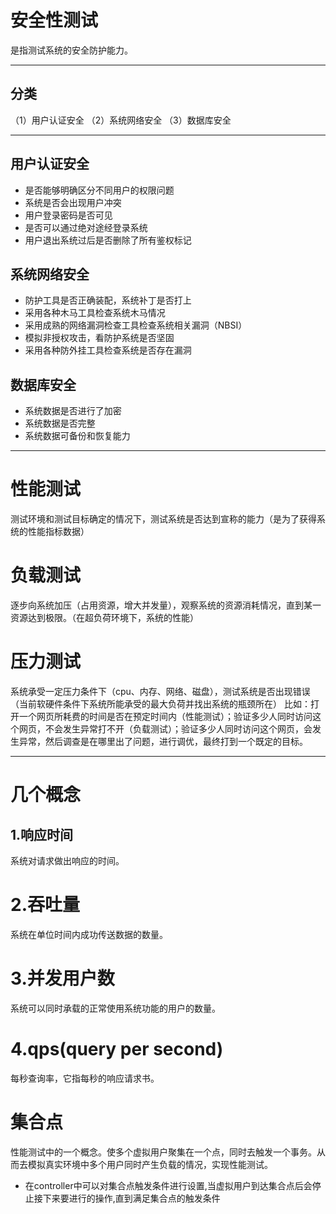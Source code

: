 # 安全性测试
是指测试系统的安全防护能力。

----

## 分类
（1）用户认证安全   （2）系统网络安全     （3）数据库安全

----

## 用户认证安全
+ 是否能够明确区分不同用户的权限问题
+ 系统是否会出现用户冲突
+ 用户登录密码是否可见
+ 是否可以通过绝对途经登录系统
+ 用户退出系统过后是否删除了所有鉴权标记
## 系统网络安全
+ 防护工具是否正确装配，系统补丁是否打上
+ 采用各种木马工具检查系统木马情况
+ 采用成熟的网络漏洞检查工具检查系统相关漏洞（NBSI）
+ 模拟非授权攻击，看防护系统是否坚固
+ 采用各种防外挂工具检查系统是否存在漏洞
## 数据库安全
+ 系统数据是否进行了加密
+ 系统数据是否完整
+ 系统数据可备份和恢复能力

***
# 性能测试
测试环境和测试目标确定的情况下，测试系统是否达到宣称的能力（是为了获得系统的性能指标数据）
# 负载测试
逐步向系统加压（占用资源，增大并发量），观察系统的资源消耗情况，直到某一资源达到极限。（在超负荷环境下，系统的性能）
# 压力测试
系统承受一定压力条件下（cpu、内存、网络、磁盘），测试系统是否出现错误（当前软硬件条件下系统所能承受的最大负荷并找出系统的瓶颈所在）
比如：打开一个网页所耗费的时间是否在预定时间内（性能测试）；验证多少人同时访问这个网页，不会发生异常打不开（负载测试）；验证多少人同时访问这个网页，会发生异常，然后调查是在哪里出了问题，进行调优，最终打到一个既定的目标。

-------

# 几个概念
## 1.响应时间
系统对请求做出响应的时间。
# 2.吞吐量
系统在单位时间内成功传送数据的数量。
# 3.并发用户数
系统可以同时承载的正常使用系统功能的用户的数量。
# 4.qps(query per second)
每秒查询率，它指每秒的响应请求书。
# 集合点
性能测试中的一个概念。使多个虚拟用户聚集在一个点，同时去触发一个事务。从而去模拟真实环境中多个用户同时产生负载的情况，实现性能测试。
+ 在controller中可以对集合点触发条件进行设置,当虚拟用户到达集合点后会停止接下来要进行的操作,直到满足集合点的触发条件



